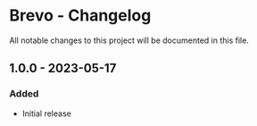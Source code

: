 # Brevo - Changelog

All notable changes to this project will be documented in this file.

## 1.0.0 - 2023-05-17
### Added
- Initial release
